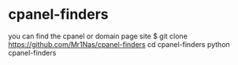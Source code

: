 # cpanel-finders
you can find the cpanel or domain page site
$ git clone https://github.com/Mr1Nas/cpanel-finders
cd cpanel-finders
python cpanel-finders
